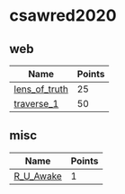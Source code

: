 # csawred2020

## web
Name | Points
-----|--------
[lens_of_truth](lens_of_truth/README.md) | 25
[traverse_1](traverse_1/README.md) | 50

## misc
Name | Points
-----|--------
[R_U_Awake](R_U_Awake/README.md) | 1
